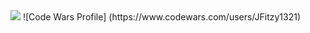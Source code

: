 <img src="https://www.codewars.com/users/JFitzy1321/badges/large" />
![Code Wars Profile] (https://www.codewars.com/users/JFitzy1321)

<!--
**JFitzy1321/JFitzy1321** is a ✨ _special_ ✨ repository because its `README.md` (this file) appears on your GitHub profile.

Here are some ideas to get you started:

- 🔭 I’m currently working on ...
- 🌱 I’m currently learning ...
- 👯 I’m looking to collaborate on ...
- 🤔 I’m looking for help with ...
- 💬 Ask me about ...
- 📫 How to reach me: ...
- 😄 Pronouns: ...
- ⚡ Fun fact: ...
-->
